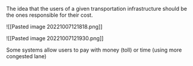 The idea that the users of a given transportation infrastructure should be the ones responsible for their cost. 

![[Pasted image 20221007121818.png]]

![[Pasted image 20221007121930.png]]

Some systems allow users to pay with money (toll) or time (using more congested lane)